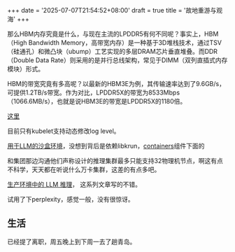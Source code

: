 +++
date = '2025-07-07T21:54:52+08:00'
draft = true
title = '故地重游与观海'
+++


那么HBM内存究竟是什么，与现在主流的LPDDR5有何不同呢？事实上，HBM（High Bandwidth Memory，高带宽内存）是一种基于3D堆栈技术，通过TSV（硅通孔）和微凸块（ubump）工艺实现的多层DRAM芯片垂直堆叠。而DDR（Double Data Rate）则采用的是并行总线架构，常见于DIMM（双列直插式内存模块）形式。

HBM的带宽究竟有多高呢？以最新的HBM3E为例，其传输速率达到了9.6GB/s，可提供1.2TB/s带宽。作为对比，LPDDR5X的带宽为8533Mbps（1066.6MB/s），也就是说HBM3E的带宽是LPDDR5X的1180倍。

[这里](https://36kr.com/p/3365872192243719)

目前只有kubelet支持动态修改log level。

[用于LLM的沙盒环境](https://github.com/microsandbox/microsandbox/)，没想到背后是依赖libkrun，[containers](http://github.com/containers)组件下面的

和集团那边沟通他们声称设计的推理集群最多只能支持32物理机节点，啊这有点不科学，天天都在听说什么万卡集群，这差的有点多吧。

[生产环境中的 LLM 推理](https://bentoml.com/llm/inference-optimization/data-tensor-pipeline-expert-hybrid-parallelism)， 这系列文章写的不错。

试用了下perplexity，感觉一般，没有很惊讶。

## 生活
已经提了离职，周五晚上到下周一去了趟青岛。